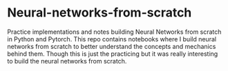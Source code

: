 # Neural-networks-from-scratch
Practice implementations and notes building Neural Networks from scratch in Python and Pytorch. This repo contains notebooks where I build neural networks from scratch to better understand the concepts and mechanics behind them. Though this is just the practicing but it was really interesting to build the neural networks from scratch.
